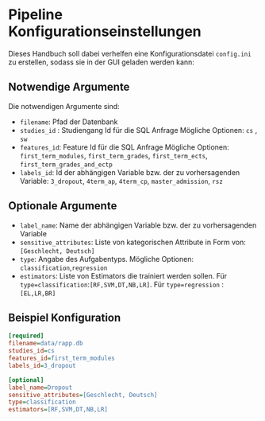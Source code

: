 # Pipeline Konfigurationseinstellungen

Dieses Handbuch soll dabei verhelfen eine Konfigurationsdatei `config.ini` zu erstellen, sodass sie in der GUI geladen werden kann:

## Notwendige Argumente

Die notwendigen Argumente sind:

- `filename`: Pfad der Datenbank
- `studies_id` : Studiengang Id für die SQL Anfrage Mögliche Optionen: `cs` , `sw`
- `features_id`: Feature Id für die SQL Anfrage Mögliche Optionen: `first_term_modules`, `first_term_grades`, `first_term_ects`, `first_term_grades_and_ectp`
- `labels_id`:  Id der abhängigen Variable bzw. der zu vorhersagenden Variable: `3_dropout`, `4term_ap`, `4term_cp`, `master_admission`, `rsz`


## Optionale Argumente

- `label_name`: Name der abhängigen Variable bzw. der zu vorhersagenden Variable
- `sensitive_attributes`:  Liste von kategorischen Attribute in Form von: `[Geschlecht, Deutsch]`
- `type`: Angabe des Aufgabentyps. Mögliche Optionen: `classification`,`regression`
- `estimators`:  Liste von Estimators die trainiert werden sollen. Für  `type=classification`:`[RF,SVM,DT,NB,LR]`. Für `type=regression` :`[EL,LR,BR]`


## Beispiel Konfiguration

```ini
[required]
filename=data/rapp.db
studies_id=cs
features_id=first_term_modules
labels_id=3_dropout

[optional]
label_name=Dropout
sensitive_attributes=[Geschlecht, Deutsch]
type=classification
estimators=[RF,SVM,DT,NB,LR]

```
